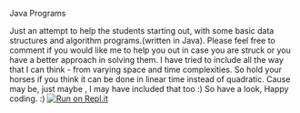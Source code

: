 Java Programs

Just an attempt to help the students starting out, with some basic data structures and algorithm programs.(written in Java).
Please feel free to comment if you would like me to help you out in case you are struck or you have a better approach in solving them. I have tried to include all the way that I can think - from varying space and time complexities. So hold your horses if you think it can be done in linear time instead of quadratic. Cause may be, just maybe , I may have included that too :)
 So have a look, Happy coding. :)
[![Run on Repl.it](https://repl.it/badge/github/surbhimahajan93/JavaPrograms)](https://repl.it/github/surbhimahajan93/JavaPrograms)
